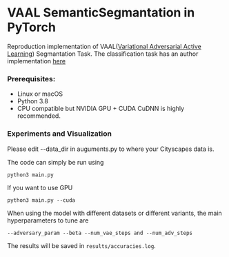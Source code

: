 # VAAL SemanticSegmantation in PyTorch
Reproduction implementation of VAAL([Variational Adversarial Active Learning](https://arxiv.org/abs/1904.00370)) Segmantation Task.
The classification task has an author implementation [here](https://github.com/sinhasam/vaal)

### Prerequisites:
- Linux or macOS
- Python 3.8
- CPU compatible but NVIDIA GPU + CUDA CuDNN is highly recommended.

### Experiments and Visualization
Please edit --data_dir in auguments.py to where your Cityscapes data is.


The code can simply be run using 
```
python3 main.py
```
If you want to use GPU
```
python3 main.py --cuda
```
When using the model with different datasets or different variants, the main hyperparameters to tune are
```
--adversary_param --beta --num_vae_steps and --num_adv_steps
```

The results will be saved in `results/accuracies.log`. 
